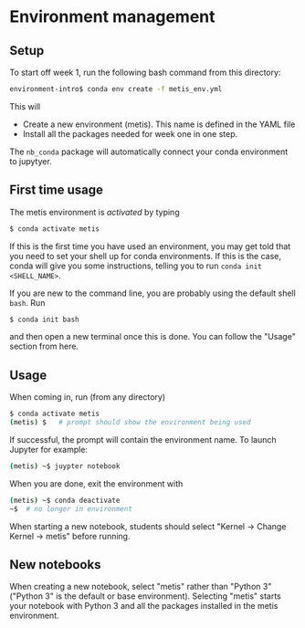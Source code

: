 # Environment management

## Setup

To start off week 1, run the following bash command from this directory:

```bash
environment-intro$ conda env create -f metis_env.yml
```

This will

- Create a new environment (metis). This name is defined in the YAML file
- Install all the packages needed for week one in one step.

The `nb_conda` package will automatically connect your conda environment to jupytyer.

## First time usage

The metis environment is _activated_ by typing

```bash
$ conda activate metis
```

If this is the first time you have used an environment, you may get told that you need to
set your shell up for conda environments. If this is the case, conda will give you some
instructions, telling you to run `conda init <SHELL_NAME>`.

If you are new to the command line, you are probably using the default shell `bash`. Run

```bash
$ conda init bash
```

and then open a new terminal once this is done. You can follow the "Usage" section from here.

## Usage

When coming in, run (from any directory)

```bash
$ conda activate metis
(metis) $   # prompt should show the environment being used
```

If successful, the prompt will contain the environment name. To launch Jupyter for example:

```bash
(metis) ~$ juypter notebook
```

When you are done, exit the environment with

```bash
(metis) ~$ conda deactivate
~$  # no longer in environment
```

When starting a new notebook, students should select "Kernel -> Change Kernel -> metis" before running.

## New notebooks

When creating a new notebook, select "metis" rather than "Python 3" ("Python 3" is the default or base environment). Selecting "metis" starts your notebook with Python 3 and all the packages installed in the metis environment.
